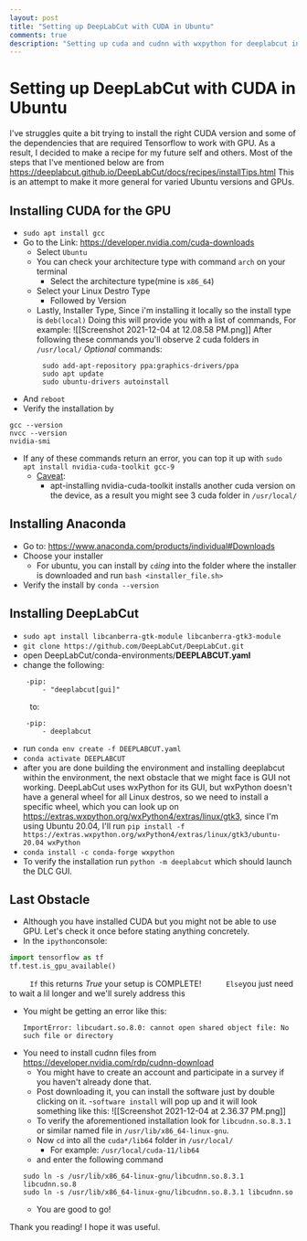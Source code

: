 ```yaml
---
layout: post
title: "Setting up DeepLabCut with CUDA in Ubuntu"
comments: true
description: "Setting up cuda and cudnn with wxpython for deeplabcut in ubuntu 20.04(other versions also supported)"
---
```

# Setting up DeepLabCut with CUDA in Ubuntu
I've struggles quite a bit trying to install the right CUDA version and some of the dependencies that are required Tensorflow to work with GPU.
As a result, I decided to make a recipe for my future self and others.
Most of the steps that I've mentioned below are from https://deeplabcut.github.io/DeepLabCut/docs/recipes/installTips.html 
This is an attempt to make it more general for varied Ubuntu versions and GPUs.
## Installing CUDA for the GPU
- `sudo apt install gcc`
- Go to the Link: https://developer.nvidia.com/cuda-downloads
	- Select `Ubuntu`
	- You can check your architecture type with command `arch` on your terminal
		- Select the architecture type(mine is `x86_64`)
	- Select your Linux Destro Type
		- Followed by Version
	- Lastly, Installer Type, Since i'm installing it locally so the install type is `deb(local)`
Doing this will provide you with a list of commands, For example: 
![[Screenshot 2021-12-04 at 12.08.58 PM.png]]
After following these commands you'll observe 2 cuda folders in `/usr/local/`
_Optional_ commands:
```
		sudo add-apt-repository ppa:graphics-drivers/ppa
		sudo apt update
		sudo ubuntu-drivers autoinstall
```
- And `reboot`
- Verify the installation by
```
gcc --version
nvcc --version
nvidia-smi
```
- If any of these commands return an error, you can top it up with `sudo apt install nvidia-cuda-toolkit gcc-9`
	- <ins>Caveat</ins>:
		- apt-installing nvidia-cuda-toolkit installs another cuda version on the device, as a result you might see 3 cuda folder in `/usr/local/`
## Installing Anaconda
- Go to: https://www.anaconda.com/products/individual#Downloads
- Choose your installer
	- For ubuntu, you can install by `cd`_ing_ into the folder where the installer is downloaded and run `bash <installer_file.sh>`
- Verify the install by `conda --version`

## Installing DeepLabCut
- `sudo apt install libcanberra-gtk-module libcanberra-gtk3-module`
- `git clone https://github.com/DeepLabCut/DeepLabCut.git`
- open DeepLabCut/conda-environments/**DEEPLABCUT.yaml**
- change the following:
```
	-pip:
		- "deeplabcut[gui]"
```
&nbsp;&nbsp;&nbsp;&nbsp;&nbsp;&nbsp;&nbsp;&nbsp;&nbsp;to:
```
	-pip:
		- deeplabcut
```
- run `conda env create -f DEEPLABCUT.yaml`
- `conda activate DEEPLABCUT`
- after you are done building the environment and installing deeplabcut within the environment, the next obstacle that we might face is GUI not working. DeepLabCut uses wxPython for its GUI, but wxPython doesn't have a general wheel for all Linux destros, so we need to install a specific wheel, which you can look up on https://extras.wxpython.org/wxPython4/extras/linux/gtk3, since I'm using Ubuntu 20.04, I'll run `pip install -f https://extras.wxpython.org/wxPython4/extras/linux/gtk3/ubuntu-20.04 wxPython`
- `conda install -c conda-forge wxpython`
- To verify the installation run `python -m deeplabcut` which should launch the DLC GUI.

## Last Obstacle
- Although you have installed CUDA but you might not be able to use GPU. Let's check it once before stating anything concretely.
- In the `ipython`console:
```python
import tensorflow as tf
tf.test.is_gpu_available()
```
&nbsp;&nbsp;&nbsp;&nbsp;&nbsp;&nbsp;&nbsp;&nbsp;&nbsp;`If` this returns _True_ your setup is COMPLETE!
&nbsp;&nbsp;&nbsp;&nbsp;&nbsp;&nbsp;&nbsp;&nbsp;&nbsp;&nbsp;`Else`you just need to wait a lil longer and we'll surely address this
- You might be getting an error like this:
	```
	ImportError: libcudart.so.8.0: cannot open shared object file: No such file or directory
	```
- You need to install cudnn files from https://developer.nvidia.com/rdp/cudnn-download
	- You might have to create an account and participate in a survey if you haven't already done that.
	- Post downloading it, you can install the software just by double clicking on it.
			-`software install` will pop up and it will look something like this:
			![[Screenshot 2021-12-04 at 2.36.37 PM.png]]
	- To verify the aforementioned installation look for `libcudnn.so.8.3.1` or similar named file in `/usr/lib/x86_64-linux-gnu`.
	- Now `cd` into all the `cuda*/lib64` folder in `/usr/local/`
		- For example: `/usr/local/cuda-11/lib64`
	- and enter the following command
	```
	sudo ln -s /usr/lib/x86_64-linux-gnu/libcudnn.so.8.3.1 libcudnn.so.8
	sudo ln -s /usr/lib/x86_64-linux-gnu/libcudnn.so.8.3.1 libcudnn.so
	```
	- You are good to go!

Thank you reading!
I hope it was useful.